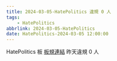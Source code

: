 ```yaml
---
title: 2024-03-05-HatePolitics 違規 0 人
tags:
    - HatePolitics
abbrlink: 2024-03-05-HatePolitics
date: HatePolitics-2024-03-05 12:00:00
---
```

HatePolitics 板 [板規連結](https://www.ptt.cc/bbs/HatePolitics/M.1617115262.A.D60.html)
昨天違規 0 人
